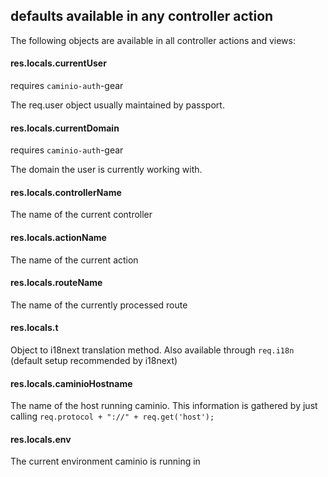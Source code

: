 ## defaults available in any controller action

The following objects are available in all controller actions and views:

#### res.locals.currentUser

requires `caminio-auth`-gear

The req.user object usually maintained by passport.

#### res.locals.currentDomain

requires `caminio-auth`-gear

The domain the user is currently working with.

#### res.locals.controllerName

The name of the current controller

#### res.locals.actionName

The name of the current action

#### res.locals.routeName

The name of the currently processed route

#### res.locals.t

Object to i18next translation method. Also available through `req.i18n` (default setup recommended by i18next)

#### res.locals.caminioHostname

The name of the host running caminio. This information is gathered by just calling `req.protocol + "://" + req.get('host');`

#### res.locals.env

The current environment caminio is running in
